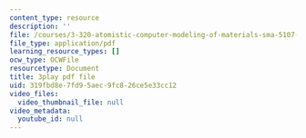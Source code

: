 ```yaml
---
content_type: resource
description: ''
file: /courses/3-320-atomistic-computer-modeling-of-materials-sma-5107-spring-2005/319fbd8e7fd95aec9fc826ce5e33cc12_CTZDDFaE5A.pdf
file_type: application/pdf
learning_resource_types: []
ocw_type: OCWFile
resourcetype: Document
title: 3play pdf file
uid: 319fbd8e-7fd9-5aec-9fc8-26ce5e33cc12
video_files:
  video_thumbnail_file: null
video_metadata:
  youtube_id: null
---
```

